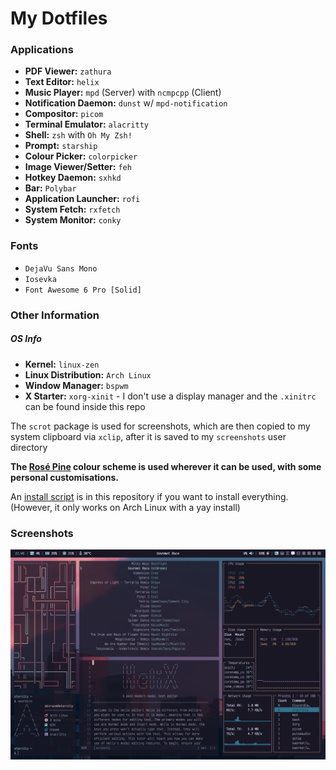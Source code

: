 #  My Dotfiles
### Applications
- **PDF Viewer:** `zathura`
- **Text Editor:** `helix`
- **Music Player:** `mpd` (Server) with `ncmpcpp` (Client)
- **Notification Daemon:** `dunst` w/ `mpd-notification`
- **Compositor:** `picom`
- **Terminal Emulator:** `alacritty`
- **Shell:** `zsh` with `Oh My Zsh!`
- **Prompt:** `starship`
- **Colour Picker:** `colorpicker`
- **Image Viewer/Setter:** `feh`
- **Hotkey Daemon:** `sxhkd`
- **Bar:** `Polybar`
- **Application Launcher:** `rofi`
- **System Fetch:** `rxfetch`
- **System Monitor:** `conky`

### Fonts
- `DejaVu Sans Mono`
- `Iosevka`
- `Font Awesome 6 Pro [Solid]`

### Other Information
##### OS Info
- **Kernel:** `linux-zen`
- **Linux Distribution:** `Arch Linux`
- **Window Manager:** `bspwm`
- **X Starter:** `xorg-xinit` - I don't use a display manager and the `.xinitrc` can be found inside this repo

The `scrot` package is used for screenshots, which are then copied to my system clipboard via `xclip`, after it is saved to my `screenshots` user directory

**The [Rosé Pine](https://rosepinetheme.com/) colour scheme is used wherever it can be used, with some personal customisations.**

An [install script](https://github.com/devraza/dotfiles/blob/main/install.sh) is in this repository if you want to install everything.
(However, it only works on Arch Linux with a yay install)

### Screenshots
![Screenshot](https://github.com/devraza/dotfiles/blob/main/screenshots/screenshot.png)
